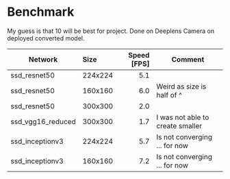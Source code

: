 # Benchmark

My guess is that 10 will be best for project.
Done on Deeplens Camera on deployed converted model.

| Network           | Size    | Speed [FPS]| Comment                          |
| ----------------- |:--------| ----------:| -------------------------------- |
| ssd_resnet50      | 224x224 | 5.1        |                                  |
| ssd_resnet50      | 160x160 | 6.0        | Weird as size is half of ^       |
| ssd_resnet50      | 300x300 | 2.0        |                                  |
| ssd_vgg16_reduced | 300x300 | 1.7        | I was not able to create smaller |
| ssd_inceptionv3   | 224x224 | 5.7        | Is not converging ... for now    |
| ssd_inceptionv3   | 160x160 | 7.2        | Is not converging ... for now    |
